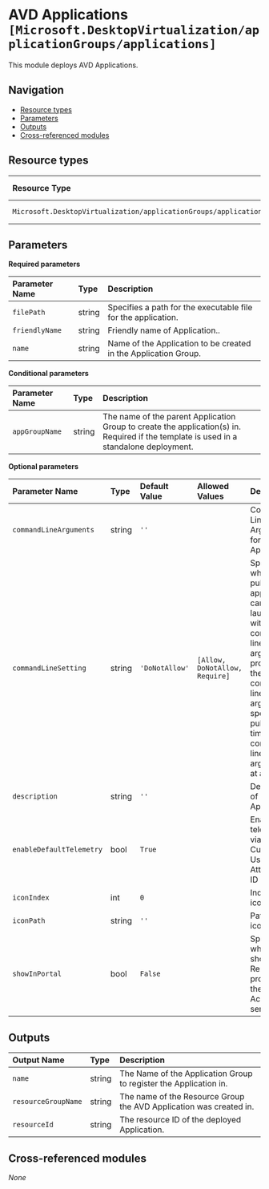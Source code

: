 # AVD Applications `[Microsoft.DesktopVirtualization/applicationGroups/applications]`

This module deploys AVD Applications.

## Navigation

- [Resource types](#Resource-types)
- [Parameters](#Parameters)
- [Outputs](#Outputs)
- [Cross-referenced modules](#Cross-referenced-modules)

## Resource types

| Resource Type | API Version |
| :-- | :-- |
| `Microsoft.DesktopVirtualization/applicationGroups/applications` | [2021-07-12](https://docs.microsoft.com/en-us/azure/templates/Microsoft.DesktopVirtualization/2021-07-12/applicationGroups/applications) |

## Parameters

**Required parameters**

| Parameter Name | Type | Description |
| :-- | :-- | :-- |
| `filePath` | string | Specifies a path for the executable file for the application. |
| `friendlyName` | string | Friendly name of Application.. |
| `name` | string | Name of the Application to be created in the Application Group. |

**Conditional parameters**

| Parameter Name | Type | Description |
| :-- | :-- | :-- |
| `appGroupName` | string | The name of the parent Application Group to create the application(s) in. Required if the template is used in a standalone deployment. |

**Optional parameters**

| Parameter Name | Type | Default Value | Allowed Values | Description |
| :-- | :-- | :-- | :-- | :-- |
| `commandLineArguments` | string | `''` |  | Command-Line Arguments for Application. |
| `commandLineSetting` | string | `'DoNotAllow'` | `[Allow, DoNotAllow, Require]` | Specifies whether this published application can be launched with command-line arguments provided by the client, command-line arguments specified at publish time, or no command-line arguments at all. |
| `description` | string | `''` |  | Description of Application.. |
| `enableDefaultTelemetry` | bool | `True` |  | Enable telemetry via the Customer Usage Attribution ID (GUID). |
| `iconIndex` | int | `0` |  | Index of the icon. |
| `iconPath` | string | `''` |  | Path to icon. |
| `showInPortal` | bool | `False` |  | Specifies whether to show the RemoteApp program in the RD Web Access server. |


## Outputs

| Output Name | Type | Description |
| :-- | :-- | :-- |
| `name` | string | The Name of the Application Group to register the Application in. |
| `resourceGroupName` | string | The name of the Resource Group the AVD Application was created in. |
| `resourceId` | string | The resource ID of the deployed Application. |

## Cross-referenced modules

_None_
